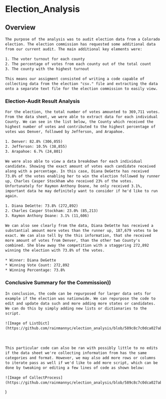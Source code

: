 # **Election_Analysis**

## **Overview**

    The purpose of the analysis was to audit election data from a Colorado election. The election commission has requested some additional data from our current audit. The main additional key elements were:

    1. The voter turnout for each county
    2. The percentage of votes from each county out of the total count
    3. The county with the highest turnout

    This means our assigment consisted of writing a code capable of collecting data from the election "csv." file and extracting the data onto a separate text file for the election commission to easily view. 

### **Election-Audit Result Analysis**

    For the election, the total number of votes amounted to 369,711 votes. From the data sheet, we were able to extract data for each individual County. We can see in the list below, the County which received the highest number of votes and contributed to the highest percentage of votes was Denver, followed by Jefferson, and Arapahoe.

    1. Denver: 82.8% (306,055)
    2. Jefferson: 10.5% (38,855)
    3. Arapahoe: 6.7% (24,801)

    We were also able to view a data breakdown for each individual candidate. Showing the exact amount of votes each candidate received along with a percentage. In this case, Diana DeGette has received 73.8% of the votes enabling her to win the election followed by runner up, Charles Casper Stockham who received 23% of the votes. Unfortunately for Raymon Anthony Doane, he only received 3.1%, important data he may definitely want to consider if he'd like to run again. 

    1. Diana DeGette: 73.8% (272,892)
    2. Charles Casper Stockham: 23.0% (85,213)
    3. Raymon Anthony Doane: 3.1% (11,606)
    
    We can also see clearly from the data, Diana DeGette has received a substantial amount more votes than the runner up, 187,679 votes to be exact. We can also tell by the this information, that she received more amount of votes from Denver, than the other two County's combined. She blew away the competition with a staggering 272,892 winning the election with 73.8% of the votes.

    * Winner: Diana DeGette
    * Winning Vote Count: 272,892
    * Winning Percentage: 73.8%

### **Conclusive Summary for the Commission**))

    In conclusion, the code can be repurposed for larger data sets for example if the election was nationwide. We can repurpose the code to edit and update data such and more adding more states or candidates. We can do this by simply adding new lists or dictionaries to the script.

    ![Image of ListDict](https://github.com/rainmannyc/election_analysis/blob/589c8c7c0dca027ab56cbab9ee6b290dccf43206/ListandDictEdits.png)
    
    
  
    This particular code can also be ran with possibly little to no edits if the data sheet we're collecting information from has the same categories and format. However, we may also add more rows or columns to iterate pass as well if we'd like to add more script, which can be done by tweaking or editing a few lines of code as shown below:

    ![Image of CollectProcess](https://github.com/rainmannyc/election_analysis/blob/589c8c7c0dca027ab56cbab9ee6b290dccf43206/CollectProcessMore.png)
)